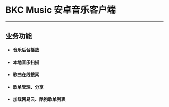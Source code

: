 # BKC Music 安卓音乐客户端
----
## 业务功能
+ #### 音乐后台播放
* #### 本地音乐扫描
* #### 歌曲在线搜索
* #### 歌单管理、分享
* #### 加载网易云、酷狗歌单列表

